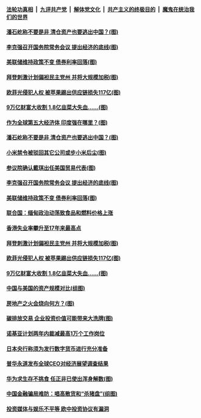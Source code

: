 ####  [法轮功真相](../../../../basic/blob/master/README.md?t=03181631) &nbsp;|&nbsp; [九评共产党](../../../../9ping.md/blob/master/README.md?t=03181631) &nbsp;|&nbsp; [解体党文化](../../../../jtdwh.md/blob/master/README.md?t=03181631)  &nbsp;|&nbsp; [共产主义的终极目的](../../../../gczydzjmd.md/blob/master/README.md?t=03181631) &nbsp;|&nbsp; [魔鬼在统治我们的世界](../../../../mgztzwmdsj.md/blob/master/README.md?t=03181631) 

#### [潘石屹称不要是非 清仓资产也要逃出中国？(图)](../pages/p5/965895.md?t=03181631) 

#### [李克强召开国务院常务会议 提出经济的底线(图)](../pages/p5/965891.md?t=03181631) 

#### [美联储维持政策不变 债券利率回落(图)](../pages/p5/965893.md?t=03181631) 

#### [拜登刺激计划偏袒民主党州 并将大规模加税(图)](../pages/p5/965801.md?t=03181631) 

#### [欧菲光侵犯人权 被苹果踢出供应链损失117亿(图)](../pages/p5/965780.md?t=03181631) 

#### [9万亿财富大收割 1.8亿韭菜大失血……(图)](../pages/p5/965807.md?t=03181631) 

#### [作为全球第五大经济体 印度强在哪里？(图)](../pages/p5/965890.md?t=03181631) 

#### [潘石屹称不要是非 清仓资产也要逃出中国？(图)](../pages/p5/965895.md?t=03181631) 

#### [小米禁令被驳回其它公司或步小米后尘(图)](../pages/p5/965902.md?t=03181631) 

#### [参议院确认戴琪出任美国贸易代表(图)](../pages/p5/965900.md?t=03181631) 

#### [李克强召开国务院常务会议 提出经济的底线(图)](../pages/p5/965891.md?t=03181631) 

#### [美联储维持政策不变 债券利率回落(图)](../pages/p5/965893.md?t=03181631) 

#### [联合国：缅甸政治动荡致食品和燃料价格上涨](../pages/p5/965873.md?t=03181631) 

#### [香港失业率攀升至17年来最高点](../pages/p5/965871.md?t=03181631) 

#### [拜登刺激计划偏袒民主党州 并将大规模加税(图)](../pages/p5/965801.md?t=03181631) 

#### [欧菲光侵犯人权 被苹果踢出供应链损失117亿(图)](../pages/p5/965780.md?t=03181631) 

#### [9万亿财富大收割 1.8亿韭菜大失血……(图)](../pages/p5/965807.md?t=03181631) 

#### [中国与美国的资产规模对比(组图)](../pages/p5/965796.md?t=03181631) 

#### [房地产之火会烧向何方？(图)](../pages/p5/965802.md?t=03181631) 

#### [碳排放交易 企业投资价值可能带来大洗牌(图)](../pages/p5/965781.md?t=03181631) 

#### [诺基亚计划两年内裁减最高1万个工作岗位](../pages/p5/965765.md?t=03181631) 

#### [日本央行称须为发行数字货币进行充分准备](../pages/p5/965763.md?t=03181631) 

#### [普华永道发布全球CEO对经济展望调查结果](../pages/p5/965762.md?t=03181631) 

#### [华为求生存不挑食 任正非已使出浑身解数(图)](../pages/p5/965756.md?t=03181631) 

#### [中国金融骗局难防：唱高散货和“杀猪盘”(组图)](../pages/p5/965750.md?t=03181631) 

#### [投资媒体与娱乐不平等 欧中投资协议有漏洞](../pages/p5/965747.md?t=03181631) 

